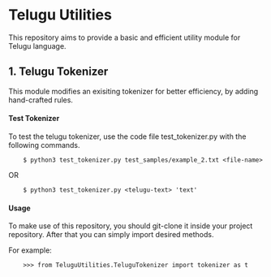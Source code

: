 # Telugu Utilities
This repository aims to provide a basic and efficient utility module for Telugu language.

## 1. Telugu Tokenizer
This module modifies an exisiting tokenizer for better efficiency, by adding hand-crafted rules.

#### Test Tokenizer

To test the telugu tokenizer, use the code file test_tokenizer.py with the following commands.

	
```
	$ python3 test_tokenizer.py test_samples/example_2.txt <file-name>
```
OR
	
```
	$ python3 test_tokenizer.py <telugu-text> 'text'
```
#### Usage

To make use of this repository, you should git-clone it inside your project repository.
After that you can simply import desired methods. 

For example:
```
	>>> from TeluguUtilities.TeluguTokenizer import tokenizer as t
```
